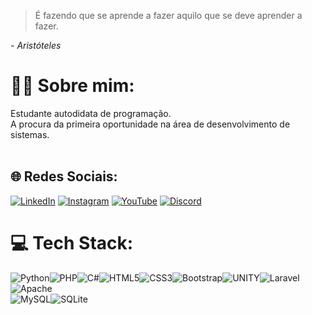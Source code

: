 <blockquote>
  É fazendo que se aprende a fazer aquilo que se deve aprender a fazer.
</blockquote>
<i>- Aristóteles</i>

# 🙇‍♂️ Sobre mim:
Estudante autodidata de programação.<br>
A procura da primeira oportunidade na área de desenvolvimento de sistemas.
<br><br>

## 🌐 Redes Sociais:
[![LinkedIn](https://img.shields.io/badge/LinkedIn-%230077B5.svg?logo=linkedin&logoColor=white)](https://linkedin.com/in/wesne/) [![Instagram](https://img.shields.io/badge/Instagram-%23E4405F.svg?logo=Instagram&logoColor=white)](https://instagram.com/wesnealves) [![YouTube](https://img.shields.io/badge/YouTube-%23FF0000.svg?logo=YouTube&logoColor=white)](https://youtube.com/@Wesne) [![Discord](https://img.shields.io/badge/Discord-%237289DA.svg?logo=discord&logoColor=white)](https://discord.gg/vRpYnQTsF)

# 💻 Tech Stack:
![Python](https://img.shields.io/badge/python-3670A0?style=for-the-badge&logo=python&logoColor=ffdd54)![PHP](https://img.shields.io/badge/php-%23777BB4.svg?style=for-the-badge&logo=php&logoColor=white)![C#](https://img.shields.io/badge/c%23-%23239120.svg?style=for-the-badge&logo=c-sharp&logoColor=white)![HTML5](https://img.shields.io/badge/html5-%23E34F26.svg?style=for-the-badge&logo=html5&logoColor=white)![CSS3](https://img.shields.io/badge/css3-%231572B6.svg?style=for-the-badge&logo=css3&logoColor=white)![Bootstrap](https://img.shields.io/badge/bootstrap-%23563D7C.svg?style=for-the-badge&logo=bootstrap&logoColor=white)![UNITY](https://img.shields.io/badge/Unity-%2320232a.svg?style=for-the-badge&logo=unity&logoColor=white)![Laravel](https://img.shields.io/badge/laravel-%23FF2D20.svg?style=for-the-badge&logo=laravel&logoColor=white)![Apache](https://img.shields.io/badge/apache-%23D42029.svg?style=for-the-badge&logo=apache&logoColor=white)<br/>
![MySQL](https://img.shields.io/badge/mysql-%2300f.svg?style=for-the-badge&logo=mysql&logoColor=white)![SQLite](https://img.shields.io/badge/sqlite-%2307405e.svg?style=for-the-badge&logo=sqlite&logoColor=white)
